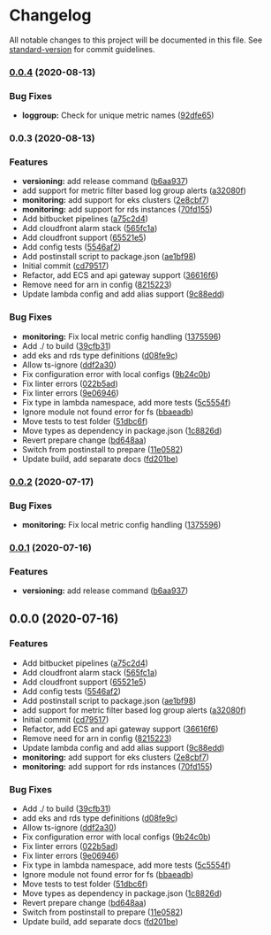 # Changelog

All notable changes to this project will be documented in this file. See [standard-version](https://github.com/conventional-changelog/standard-version) for commit guidelines.

### [0.0.4](https://github.com/nordcloud/mca-monitoring/compare/v0.0.3...v0.0.4) (2020-08-13)


### Bug Fixes

* **loggroup:** Check for unique metric names ([92dfe65](https://github.com/nordcloud/mca-monitoring/commit/92dfe652f8e860401c313bbf7147d9c3660ae389))

### 0.0.3 (2020-08-13)


### Features

* **versioning:** add release command ([b6aa937](https://github.com/nordcloud/mca-monitoring/commit/b6aa937474f602bcfd58f8344d2d649a20f351a2))
* add support for metric filter based log group alerts ([a32080f](https://github.com/nordcloud/mca-monitoring/commit/a32080f8538ffe65ba3f12b6b9c9ac893bd4d05f))
* **monitoring:** add support for eks clusters ([2e8cbf7](https://github.com/nordcloud/mca-monitoring/commit/2e8cbf712d514e1714997270a67bad363fe0a17c))
* **monitoring:** add support for rds instances ([70fd155](https://github.com/nordcloud/mca-monitoring/commit/70fd155c52f9b186715553b2529fc51c67c89a1d))
* Add bitbucket pipelines ([a75c2d4](https://github.com/nordcloud/mca-monitoring/commit/a75c2d41f005253e865dba1a10ab66687f78df90))
* Add cloudfront alarm stack ([565fc1a](https://github.com/nordcloud/mca-monitoring/commit/565fc1a36cef9d9537b1f8d76bce59e14e25eb80))
* Add cloudfront support ([65521e5](https://github.com/nordcloud/mca-monitoring/commit/65521e522f9d0df7f46293058da5995d830048b6))
* Add config tests ([5546af2](https://github.com/nordcloud/mca-monitoring/commit/5546af2c5ca463179176ec4ed729ba0c481e6bb6))
* Add postinstall script to package.json ([ae1bf98](https://github.com/nordcloud/mca-monitoring/commit/ae1bf9836e545c5132395629472e04e2bc1adfdc))
* Initial commit ([cd79517](https://github.com/nordcloud/mca-monitoring/commit/cd79517a1700909dbfe8eb4358079fb3c9765655))
* Refactor, add ECS and api gateway support ([36616f6](https://github.com/nordcloud/mca-monitoring/commit/36616f67931d8add107607fccb985cd1e529315c))
* Remove need for arn in config ([8215223](https://github.com/nordcloud/mca-monitoring/commit/8215223ab6c961049d9f01c85a450dbc7ee5e966))
* Update lambda config and add alias support ([9c88edd](https://github.com/nordcloud/mca-monitoring/commit/9c88eddea9002d65c22ea55ffdbbb2539de03ea8))


### Bug Fixes

* **monitoring:** Fix local metric config handling ([1375596](https://github.com/nordcloud/mca-monitoring/commit/137559663ad69d3c96e231c29836f246bdfe924b))
* Add ./ to build ([39cfb31](https://github.com/nordcloud/mca-monitoring/commit/39cfb318b795a89c0d541109d50486781b46a818))
* add eks and rds type definitions ([d08fe9c](https://github.com/nordcloud/mca-monitoring/commit/d08fe9cf81734c24e460f830afdf75572ebe9544))
* Allow ts-ignore ([ddf2a30](https://github.com/nordcloud/mca-monitoring/commit/ddf2a302fb72fd173e325bc78e0a1849b3da76f1))
* Fix configuration error with local configs ([9b24c0b](https://github.com/nordcloud/mca-monitoring/commit/9b24c0b481a2250bf8492a5bcb4e4aab5ed778df))
* Fix linter errors ([022b5ad](https://github.com/nordcloud/mca-monitoring/commit/022b5ad085d526f54f5c4650d0a146c46c6174a7))
* Fix linter errors ([9e06946](https://github.com/nordcloud/mca-monitoring/commit/9e06946c480368edf80a21f42b7e806630566b86))
* Fix type in lambda namespace, add more tests ([5c5554f](https://github.com/nordcloud/mca-monitoring/commit/5c5554fc0d6796ef31c9c681f4befa8efe0c7aa1))
* Ignore module not found error for fs ([bbaeadb](https://github.com/nordcloud/mca-monitoring/commit/bbaeadb1aecdf376654e6020437c18c998899134))
* Move tests to test folder ([51dbc6f](https://github.com/nordcloud/mca-monitoring/commit/51dbc6f9526fbb99851f2148c5e6a1caae81f4f0))
* Move types as dependency in package.json ([1c8826d](https://github.com/nordcloud/mca-monitoring/commit/1c8826de6156da6703dd022a8bcb36a7f24535a8))
* Revert prepare change ([bd648aa](https://github.com/nordcloud/mca-monitoring/commit/bd648aa50a6110dea08b0cef67948701088cd054))
* Switch from postinstall to prepare ([11e0582](https://github.com/nordcloud/mca-monitoring/commit/11e05825e5ca59342f153b4be751583f861ad172))
* Update build, add separate docs ([fd201be](https://github.com/nordcloud/mca-monitoring/commit/fd201be121a5afc9c6ae49c7796233506b22e455))

### [0.0.2](https://bitbucket.org/nordcloud/mca-monitoring/compare/v0.0.1...v0.0.2) (2020-07-17)


### Bug Fixes

* **monitoring:** Fix local metric config handling ([1375596](https://bitbucket.org/nordcloud/mca-monitoring/commit/137559663ad69d3c96e231c29836f246bdfe924b))

### [0.0.1](https://bitbucket.org/nordcloud/mca-monitoring/compare/v0.0.0...v0.0.1) (2020-07-16)


### Features

* **versioning:** add release command ([b6aa937](https://bitbucket.org/nordcloud/mca-monitoring/commit/b6aa937474f602bcfd58f8344d2d649a20f351a2))

## 0.0.0 (2020-07-16)


### Features

* Add bitbucket pipelines ([a75c2d4](https://bitbucket.org/nordcloud/mca-monitoring/commit/a75c2d41f005253e865dba1a10ab66687f78df90))
* Add cloudfront alarm stack ([565fc1a](https://bitbucket.org/nordcloud/mca-monitoring/commit/565fc1a36cef9d9537b1f8d76bce59e14e25eb80))
* Add cloudfront support ([65521e5](https://bitbucket.org/nordcloud/mca-monitoring/commit/65521e522f9d0df7f46293058da5995d830048b6))
* Add config tests ([5546af2](https://bitbucket.org/nordcloud/mca-monitoring/commit/5546af2c5ca463179176ec4ed729ba0c481e6bb6))
* Add postinstall script to package.json ([ae1bf98](https://bitbucket.org/nordcloud/mca-monitoring/commit/ae1bf9836e545c5132395629472e04e2bc1adfdc))
* add support for metric filter based log group alerts ([a32080f](https://bitbucket.org/nordcloud/mca-monitoring/commit/a32080f8538ffe65ba3f12b6b9c9ac893bd4d05f))
* Initial commit ([cd79517](https://bitbucket.org/nordcloud/mca-monitoring/commit/cd79517a1700909dbfe8eb4358079fb3c9765655))
* Refactor, add ECS and api gateway support ([36616f6](https://bitbucket.org/nordcloud/mca-monitoring/commit/36616f67931d8add107607fccb985cd1e529315c))
* Remove need for arn in config ([8215223](https://bitbucket.org/nordcloud/mca-monitoring/commit/8215223ab6c961049d9f01c85a450dbc7ee5e966))
* Update lambda config and add alias support ([9c88edd](https://bitbucket.org/nordcloud/mca-monitoring/commit/9c88eddea9002d65c22ea55ffdbbb2539de03ea8))
* **monitoring:** add support for eks clusters ([2e8cbf7](https://bitbucket.org/nordcloud/mca-monitoring/commit/2e8cbf712d514e1714997270a67bad363fe0a17c))
* **monitoring:** add support for rds instances ([70fd155](https://bitbucket.org/nordcloud/mca-monitoring/commit/70fd155c52f9b186715553b2529fc51c67c89a1d))


### Bug Fixes

* Add ./ to build ([39cfb31](https://bitbucket.org/nordcloud/mca-monitoring/commit/39cfb318b795a89c0d541109d50486781b46a818))
* add eks and rds type definitions ([d08fe9c](https://bitbucket.org/nordcloud/mca-monitoring/commit/d08fe9cf81734c24e460f830afdf75572ebe9544))
* Allow ts-ignore ([ddf2a30](https://bitbucket.org/nordcloud/mca-monitoring/commit/ddf2a302fb72fd173e325bc78e0a1849b3da76f1))
* Fix configuration error with local configs ([9b24c0b](https://bitbucket.org/nordcloud/mca-monitoring/commit/9b24c0b481a2250bf8492a5bcb4e4aab5ed778df))
* Fix linter errors ([022b5ad](https://bitbucket.org/nordcloud/mca-monitoring/commit/022b5ad085d526f54f5c4650d0a146c46c6174a7))
* Fix linter errors ([9e06946](https://bitbucket.org/nordcloud/mca-monitoring/commit/9e06946c480368edf80a21f42b7e806630566b86))
* Fix type in lambda namespace, add more tests ([5c5554f](https://bitbucket.org/nordcloud/mca-monitoring/commit/5c5554fc0d6796ef31c9c681f4befa8efe0c7aa1))
* Ignore module not found error for fs ([bbaeadb](https://bitbucket.org/nordcloud/mca-monitoring/commit/bbaeadb1aecdf376654e6020437c18c998899134))
* Move tests to test folder ([51dbc6f](https://bitbucket.org/nordcloud/mca-monitoring/commit/51dbc6f9526fbb99851f2148c5e6a1caae81f4f0))
* Move types as dependency in package.json ([1c8826d](https://bitbucket.org/nordcloud/mca-monitoring/commit/1c8826de6156da6703dd022a8bcb36a7f24535a8))
* Revert prepare change ([bd648aa](https://bitbucket.org/nordcloud/mca-monitoring/commit/bd648aa50a6110dea08b0cef67948701088cd054))
* Switch from postinstall to prepare ([11e0582](https://bitbucket.org/nordcloud/mca-monitoring/commit/11e05825e5ca59342f153b4be751583f861ad172))
* Update build, add separate docs ([fd201be](https://bitbucket.org/nordcloud/mca-monitoring/commit/fd201be121a5afc9c6ae49c7796233506b22e455))
